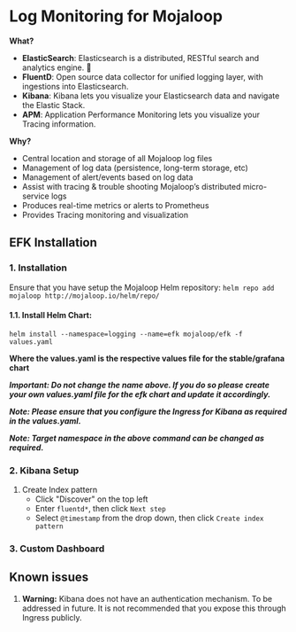 # Log Monitoring for Mojaloop

**What?**
- **ElasticSearch**: Elasticsearch is a distributed, RESTful search and analytics engine. 
- **FluentD**: Open source data collector for unified logging layer, with ingestions into Elasticsearch.
- **Kibana**: Kibana lets you visualize your Elasticsearch data and navigate the Elastic Stack.
- **APM**: Application Performance Monitoring lets you visualize your Tracing information.

**Why?**
- Central location and storage of all Mojaloop log files
- Management of log data (persistence, long-term storage, etc)
- Management of alert/events based on log data
- Assist with tracing & trouble shooting Mojaloop’s distributed micro-service logs
- Produces real-time metrics or alerts to Prometheus
- Provides Tracing monitoring and visualization

## EFK Installation

### 1. Installation

Ensure that you have setup the Mojaloop Helm repository: `helm repo add mojaloop http://mojaloop.io/helm/repo/`

#### 1.1. Install Helm Chart: 

`helm install --namespace=logging --name=efk mojaloop/efk -f values.yaml`

__Where the values.yaml is the respective values file for the stable/grafana chart__

___Important: Do not change the name above. If you do so please create your own values.yaml file for the efk chart and update it accordingly.___

___Note: Please ensure that you configure the Ingress for Kibana as required in the values.yaml.___

___Note: Target namespace in the above command can be changed as required.___

### 2. Kibana Setup

1. Create Index pattern
    - Click "Discover" on the top left
    - Enter `fluentd*`, then click `Next step`
    - Select `@timestamp` from the drop down, then click `Create index pattern`

### 3. Custom Dashboard



## Known issues

1. **Warning:** Kibana does not have an authentication mechanism. To be addressed in future. It is not recommended that you expose this through Ingress publicly.
 